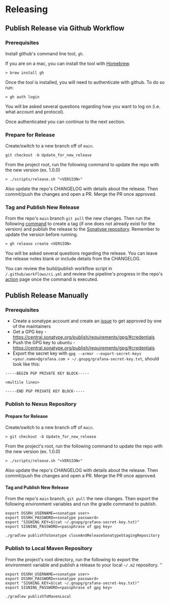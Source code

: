 # Releasing

## Publish Release via Github Workflow

### Prerequisites

Install github's command line tool, `gh`.  

If you are on a mac, you can install the tool with [Homebrew](https://brew.sh/).

```
> brew install gh
```

Once the tool is installed, you will need to authenticate with github.  To do so run:

```
> gh auth login
```
You will be asked several questions regarding how you want to log on (i.e. what account and protocol).

Once authenticated you can continue to the next section.

### Prepare for Release

Create/switch to a new branch off of `main`.

```
git checkout -b Update_for_new_release
```

From the project root, run the following command to update the repo with the new version (ex. 1.0.0)
```
> ./scripts/release.sh "<VERSION>" 
```
Also update the repo's CHANGELOG with details about the release. Then commit/push the changes and open a PR. 
Merge the PR once approved.

### Tag and Publish New Release

From the repo's `main` branch `git pull` the new changes.  Then run the following
[command](https://cli.github.com/manual/gh_release_create) to create a tag (if one does not already exist 
for the version) and publish the release to the 
[Sonatype repository](https://s01.oss.sonatype.org/content/groups/staging/com/grafana/grafana-opentelemetry-starter/). Remember to update the version before running.

```
> gh release create <VERSION>
```

You will be asked several questions regarding the release.  You can leave the release notes blank
or include details from the CHANGELOG.

You can review the build/publish workflow script in `/.github/workflows/ci.yml` and review the pipeline's progress in the
repo's [action](https://github.com/grafana/grafana-opentelemetry-starter/actions) page once the command is executed.

## Publish Release Manually

### Prerequisites

- Create a sonatype account and create an [issue](https://issues.sonatype.org/browse/OSSRH-90665) to get approved by one of the maintainers
- Get a GPG key - https://central.sonatype.org/publish/requirements/gpg/#credentials
- Push the GPG key to ubuntu - https://central.sonatype.org/publish/requirements/gpg/#credentials
- Export the secret key with `gpg --armor --export-secret-keys <your.name>@grafana.com > ~/.gnupg/grafana-secret-key.txt`, should look like this:

```
-----BEGIN PGP PRIVATE KEY BLOCK-----

<multile lines>

-----END PGP PRIVATE KEY BLOCK-----
```

### Publish to Nexus Repository

#### Prepare for Release

Create/switch to a new branch off of `main`.

```
> git checkout -b Update_for_new_release
```

From the project's root, run the following command to update the repo with the new version (ex. 1.0.0)
```
> ./scripts/release.sh "<VERSION>" 
```

Also update the repo's CHANGELOG with details about the release. Then commit/push the changes and open a PR. 
Merge the PR once approved.

#### Tag and Publish New Release

From the repo's `main` branch, `git pull` the new changes. Then export the following environment variables 
and run the gradle command to publish.

```shell
export OSSRH_USERNAME=<sonatype user>
export OSSRH_PASSWORD=<sonatype password>
export "SIGNING_KEY=$(cat ~/.gnupg/grafana-secret-key.txt)"
export SIGNING_PASSWORD=<passphrase of gpg key>

./gradlew publishToSonatype closeAndReleaseSonatypeStagingRepository
```

### Publish to Local Maven Repository

From the project's root directory, run the following to export the environment variable and publish a release 
to your local `~/.m2` repository.
''
```shell
export OSSRH_USERNAME=<sonatype user>
export OSSRH_PASSWORD=<sonatype password>
export "SIGNING_KEY=$(cat ~/.gnupg/grafana-secret-key.txt)"
export SIGNING_PASSWORD=<passphrase of gpg key>

./gradlew publishToMavenLocal
```
